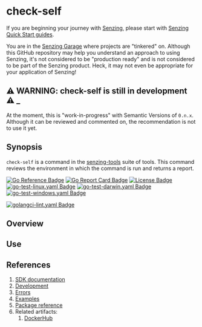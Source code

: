 # check-self

If you are beginning your journey with [Senzing],
please start with [Senzing Quick Start guides].

You are in the [Senzing Garage] where projects are "tinkered" on.
Although this GitHub repository may help you understand an approach to using Senzing,
it's not considered to be "production ready" and is not considered to be part of the Senzing product.
Heck, it may not even be appropriate for your application of Senzing!

## :warning: WARNING: check-self is still in development :warning: _

At the moment, this is "work-in-progress" with Semantic Versions of `0.n.x`.
Although it can be reviewed and commented on,
the recommendation is not to use it yet.

## Synopsis

`check-self` is a command in the
[senzing-tools](https://github.com/senzing-garage/senzing-tools)
suite of tools.
This command reviews the environment in which the command is run and returns a report.

[![Go Reference Badge]][Package reference]
[![Go Report Card Badge]][Go Report Card]
[![License Badge]][License]
[![go-test-linux.yaml Badge]][go-test-linux.yaml]
[![go-test-darwin.yaml Badge]][go-test-darwin.yaml]
[![go-test-windows.yaml Badge]][go-test-windows.yaml]

[![golangci-lint.yaml Badge]][golangci-lint.yaml]

## Overview

## Use

## References

1. [SDK documentation]
1. [Development]
1. [Errors]
1. [Examples]
1. [Package reference]
1. Related artifacts:
    1. [DockerHub]

[SDK documentation]: https://pkg.go.dev/github.com/senzing-garage/template-go
[Development]: docs/development.md
[DockerHub]: https://hub.docker.com/r/senzing/check-self
[Errors]: docs/errors.md
[Examples]: docs/examples.md
[Go Reference Badge]: https://pkg.go.dev/badge/github.com/senzing-garage/check-self.svg
[Go Report Card Badge]: https://goreportcard.com/badge/github.com/senzing-garage/check-self
[Go Report Card]: https://goreportcard.com/report/github.com/senzing-garage/check-self
[go-test-darwin.yaml Badge]: https://github.com/senzing-garage/check-self/actions/workflows/go-test-darwin.yaml/badge.svg
[go-test-darwin.yaml]: https://github.com/senzing-garage/check-self/actions/workflows/go-test-darwin.yaml
[go-test-linux.yaml Badge]: https://github.com/senzing-garage/check-self/actions/workflows/go-test-linux.yaml/badge.svg
[go-test-linux.yaml]: https://github.com/senzing-garage/check-self/actions/workflows/go-test-linux.yaml
[go-test-windows.yaml Badge]: https://github.com/senzing-garage/check-self/actions/workflows/go-test-windows.yaml/badge.svg
[go-test-windows.yaml]: https://github.com/senzing-garage/check-self/actions/workflows/go-test-windows.yaml
[golangci-lint.yaml Badge]: https://github.com/senzing-garage/check-self/actions/workflows/golangci-lint.yaml/badge.svg
[golangci-lint.yaml]: https://github.com/senzing-garage/check-self/actions/workflows/golangci-lint.yaml
[License Badge]: https://img.shields.io/badge/License-Apache2-brightgreen.svg
[License]: https://github.com/senzing-garage/check-self/blob/main/LICENSE
[Package reference]: https://pkg.go.dev/github.com/senzing-garage/check-self
[Senzing Garage]: https://github.com/senzing-garage
[Senzing Quick Start guides]: https://docs.senzing.com/quickstart/
[Senzing]: https://senzing.com/
